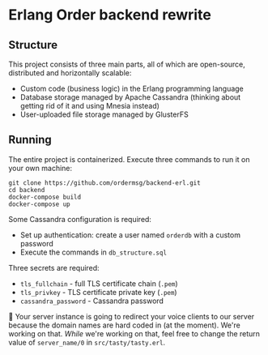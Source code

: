 # Erlang Order backend rewrite

## Structure
This project consists of three main parts, all of which are open-source, distributed and horizontally scalable:
  - Custom code (business logic) in the Erlang programming language
  - Database storage managed by Apache Cassandra (thinking about getting rid of it and using Mnesia instead)
  - User-uploaded file storage managed by GlusterFS

## Running
The entire project is containerized. Execute three commands to run it on your own machine:
```
git clone https://github.com/ordermsg/backend-erl.git
cd backend
docker-compose build
docker-compose up
```

Some Cassandra configuration is required:
  - Set up authentication: create a user named `orderdb` with a custom password
  - Execute the commands in `db_structure.sql`

Three secrets are required:
  - `tls_fullchain` - full TLS certificate chain (`.pem`)
  - `tls_privkey` - TLS certificate private key (`.pem`)
  - `cassandra_password` - Cassandra password

:construction: Your server instance is going to redirect your voice clients to our server because the domain names are hard coded in (at the moment). We're working on that. _While_ we're working on that, feel free to change the return value of `server_name/0` in `src/tasty/tasty.erl`.